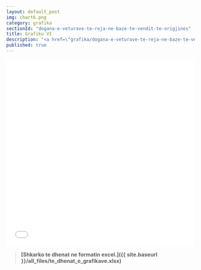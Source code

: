 ```yaml
---
layout: default_post
img: chart6.png
category: grafika
sectionId: "dogana-e-veturave-te-reja-ne-baze-te-vendit-te-origjines"
title: Grafiku VI
description: "<a href=\"grafika/dogana-e-veturave-te-reja-ne-baze-te-vendit-te-origjines.html\">Ky grafikon </a>paraqet të hyrat doganore nga veturat."
published: true
---
```










<iframe class="highcharts-iframe" src="//cloud.highcharts.com/embed/uduteb" style="border: 0; width: 100%; height: 500px">&nbsp;</iframe>

>**[Shkarko te dhenat ne formatin excel.]({{ site.baseurl }}/all_files/te_dhenat_e_grafikave.xlsx)**
